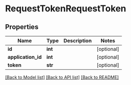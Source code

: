 # RequestTokenRequestToken

## Properties
Name | Type | Description | Notes
------------ | ------------- | ------------- | -------------
**id** | **int** |  | [optional] 
**application_id** | **int** |  | [optional] 
**token** | **str** |  | [optional] 

[[Back to Model list]](../README.md#documentation-for-models) [[Back to API list]](../README.md#documentation-for-api-endpoints) [[Back to README]](../README.md)


